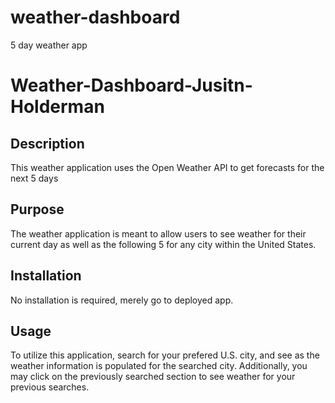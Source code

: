 # weather-dashboard
5 day weather app
# Weather-Dashboard-Jusitn-Holderman
## Description

This weather application uses the Open Weather API to get forecasts for the next 5 days

## Purpose

The weather application is meant to allow users to see weather for their current day as well as the following 5 for any city within the United States.
## Installation

No installation is required, merely go to deployed app.

## Usage

To utilize this application, search for your prefered U.S. city, and see as the weather information is populated for the searched city. Additionally, you may click on the previously searched section to see weather for your previous searches.
